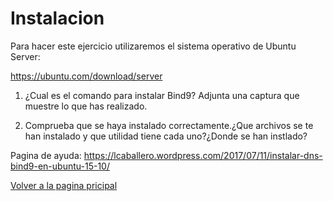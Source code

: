 # Instalacion

Para hacer este ejercicio utilizaremos el sistema operativo de Ubuntu Server:

https://ubuntu.com/download/server

1. ¿Cual es el comando para instalar Bind9? Adjunta una captura que muestre lo que has realizado.

1. Comprueba que se haya instalado correctamente.¿Que archivos se te han instalado y que utilidad tiene cada uno?¿Donde se han instlado?

Pagina de ayuda: https://lcaballero.wordpress.com/2017/07/11/instalar-dns-bind9-en-ubuntu-15-10/

[Volver a la pagina pricipal](README.md)
